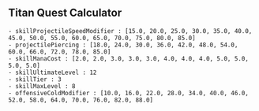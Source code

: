 ## Titan Quest Calculator

    - skillProjectileSpeedModifier : [15.0, 20.0, 25.0, 30.0, 35.0, 40.0, 45.0, 50.0, 55.0, 60.0, 65.0, 70.0, 75.0, 80.0, 85.0]
    - projectilePiercing : [18.0, 24.0, 30.0, 36.0, 42.0, 48.0, 54.0, 60.0, 66.0, 72.0, 78.0, 85.0]
    - skillManaCost : [2.0, 2.0, 3.0, 3.0, 3.0, 4.0, 4.0, 4.0, 5.0, 5.0, 5.0, 5.0]
    - skillUltimateLevel : 12
    - skillTier : 3
    - skillMaxLevel : 8
    - offensiveColdModifier : [10.0, 16.0, 22.0, 28.0, 34.0, 40.0, 46.0, 52.0, 58.0, 64.0, 70.0, 76.0, 82.0, 88.0]
